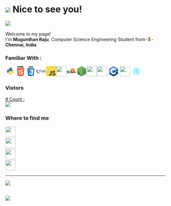 <h1><img src="https://emojis.slackmojis.com/emojis/images/1531849430/4246/blob-sunglasses.gif?1531849430" width="30"/> Nice to see you!</h1><img src="https://emojis.slackmojis.com/emojis/images/1593555389/9579/blob_excited.gif?1593555389" width="30"/>


<p>Welcome to my page! </br> I'm <b>Mugunthan Raju</b>, Computer Science Engineering Student from-<img src="https://github.com/Mugunthanraju/Mugunthanraju/blob/master/india.png" width="13"/>-<b>Chennai, India</b></p>

### Familiar With :

<img height="32" width="32" src="https://raw.githubusercontent.com/github/explore/80688e429a7d4ef2fca1e82350fe8e3517d3494d/topics/python/python.png" /><img height="32" width="32" src="https://raw.githubusercontent.com/github/explore/80688e429a7d4ef2fca1e82350fe8e3517d3494d/topics/html/html.png" /><img height="32" width="32" src="https://raw.githubusercontent.com/github/explore/80688e429a7d4ef2fca1e82350fe8e3517d3494d/topics/css/css.png" /><img height="32" width="32" src="https://raw.githubusercontent.com/github/explore/80688e429a7d4ef2fca1e82350fe8e3517d3494d/topics/flask/flask.png" /><img height="32" width="32" src="https://raw.githubusercontent.com/github/explore/80688e429a7d4ef2fca1e82350fe8e3517d3494d/topics/javascript/javascript.png" /><img height="32" width="32" src="https://upload.wikimedia.org/wikipedia/commons/thumb/3/3f/Git_icon.svg/1200px-Git_icon.svg.png" /><img height="32" width="32" src="https://raw.githubusercontent.com/github/explore/80688e429a7d4ef2fca1e82350fe8e3517d3494d/topics/scikit-learn/scikit-learn.png" /><img height="32" width="32" src="https://raw.githubusercontent.com/github/explore/80688e429a7d4ef2fca1e82350fe8e3517d3494d/topics/nodejs/nodejs.png" /><img height="32" width="32" src="https://cdn.worldvectorlogo.com/logos/visual-studio-code-1.svg" /><img height="32" width="32" src="https://img2.pngio.com/transparent-logo-png-java-icon-java-runtime-environment-png-535_535.png" />
<img height="32" width="32" src="https://raw.githubusercontent.com/github/explore/80688e429a7d4ef2fca1e82350fe8e3517d3494d/topics/cpp/cpp.png" />
<img height="32" width="32" src="https://encrypted-tbn0.gstatic.com/images?q=tbn%3AANd9GcQtiZvvRfp_ccl8ME7YBeDXgAb3xMOZQdtvZQ&usqp=CAU" />
<img height="32" width="32" src="https://raw.githubusercontent.com/github/explore/80688e429a7d4ef2fca1e82350fe8e3517d3494d/topics/react/react.png" />

### Vistors
<a href="https://profile-counter.glitch.me/Mugunthanraju/count.svg"><p align="left"> # Count : <br> <img src="https://profile-counter.glitch.me/Mugunthanraju/count.svg" /></a>


<h3>Where to find me</h3>
<p><a href="https://www.linkedin.com/in/mugunthanraju29""><img height="32" width="32" src="https://cdn.jsdelivr.net/npm/simple-icons@v3/icons/linkedin.svg" />        </a><br><a href="https://twitter.com/MUGUNTHANRAJU"><img height="32" width="32" src="https://cdn.jsdelivr.net/npm/simple-icons@v3/icons/twitter.svg" />          </a><br><a href="https://github.com/Mugunthanraju"><img height="32" width="32" src="https://cdn.jsdelivr.net/npm/simple-icons@v3/icons/github.svg" />       </a><br><a href="https://www.instagram.com/mugunthan_raju/"><img height="32" width="32" src="https://cdn.jsdelivr.net/npm/simple-icons@v3/icons/instagram.svg" /></a></p>

<hr></hr>
<img width="550px" align="left" src="https://github-readme-stats.vercel.app/api?username=Mugunthanraju&show_icons=true&hide_border=true&count_private=true&layout=compact" />
<br></br>
<p><img width="550px" align="left" src="https://github-readme-stats.vercel.app/api/top-langs/?username=Mugunthanraju&hide=html&layout=compact" /></p>
